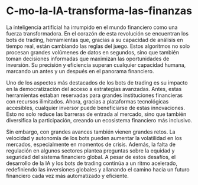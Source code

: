 # C-mo-la-IA-transforma-las-finanzas
La inteligencia artificial ha irrumpido en el mundo financiero como una fuerza transformadora. En el corazón de esta revolución se encuentran los bots de trading, herramientas que, gracias a su capacidad de análisis en tiempo real, están cambiando las reglas del juego. Estos algoritmos no solo procesan grandes volúmenes de datos en segundos, sino que también toman decisiones informadas que maximizan las oportunidades de inversión. Su precisión y eficiencia superan cualquier capacidad humana, marcando un antes y un después en el panorama financiero.

Uno de los aspectos más destacados de los bots de trading es su impacto en la democratización del acceso a estrategias avanzadas. Antes, estas herramientas estaban reservadas para grandes instituciones financieras con recursos ilimitados. Ahora, gracias a plataformas tecnológicas accesibles, cualquier inversor puede beneficiarse de estas innovaciones. Esto no solo reduce las barreras de entrada al mercado, sino que también diversifica la participación, creando un ecosistema financiero más inclusivo.

Sin embargo, con grandes avances también vienen grandes retos. La velocidad y autonomía de los bots pueden aumentar la volatilidad en los mercados, especialmente en momentos de crisis. Además, la falta de regulación en algunos sectores plantea preguntas sobre la equidad y seguridad del sistema financiero global. A pesar de estos desafíos, el desarrollo de la IA y los bots de trading continúa a un ritmo acelerado, redefiniendo las inversiones globales y allanando el camino hacia un futuro financiero cada vez más automatizado y eficiente.
